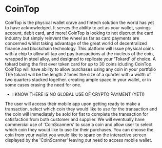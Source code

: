 # CoinTop
CoinTop is the physical wallet crave and fintech solution the world has yet to have acknowledged.
It serves the ability to act as your wallet, savings account, debit card, and more!
CoinTop is looking to not discrupt the card industry but simply reinvent the wheel as far as card payments are concerned whilst taking advantage of the great world of decentralized finance and blockchain technology.
This platform will issue physical coins with a chip to allow all tap and pay transactions at the nucleus of the coin, wrapped in steel alloy, and designed to replicate your 'Tokard' of choice. A tokard being the first ever token card for up to 30 coins icluding CoinTop. 
CoinTop will have ability to allow purchases using any coin in your portfolio
The tokard will be the length 2 times the size of a quarter with a width of two quarters stacked together. creating ample space in your wallet, or in some cases erasing the need for one.
* I KNOW THERE IS NO GLOBAL USE OF CRYPTO PAYMENT (YET!) 

The user will access their mobile app upon getting ready to make a transaction, select which coin they would like to use for the transaction and the coin will immediately be sold for fiat to complete the transaction for satisfaction from both customer and supplier.
We will eventually have commercial use of 'CoinScanners' to scan a coin and allow user to select which coin they would like to use for their purchases. You can choose the coin from your wallet you would like to spare on the interactive screen displayed by the 'CoinScanner' leaving out need to access mobile wallet.
